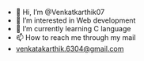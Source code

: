 - 👋 Hi, I’m @Venkatkarthik07
- 👀 I’m interested in Web development
- 🌱 I’m currently learning C language
- 📫 How to reach me through my mail
- venkatakarthik.6304@gmail.com

<!---
Venkatkarthik07/Venkatkarthik07 is a ✨ special ✨ repository because its `README.md` (this file) appears on your GitHub profile.
You can click the Preview link to take a look at your changes.
--->
